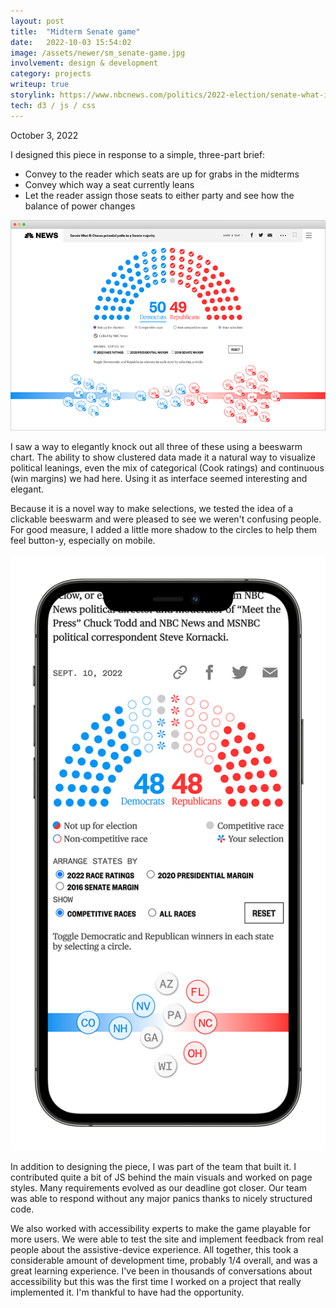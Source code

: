 ```yaml
---
layout: post
title:  "Midterm Senate game"
date:   2022-10-03 15:54:02
image: /assets/newer/sm_senate-game.jpg
involvement: design & development
category: projects
writeup: true
storylink: https://www.nbcnews.com/politics/2022-election/senate-what-if-2022-rcna50037
tech: d3 / js / css
---
```


<p class="date" markdown="1">
October 3, 2022
</p>

I designed this piece in response to a simple, three-part brief:
- Convey to the reader which seats are up for grabs in the midterms
- Convey which way a seat currently leans
- Let the reader assign those seats to either party and see how the balance of power changes


<img class="med-img" src="/assets/newer/senate-game.png" alt="">

I saw a way to elegantly knock out all three of these using a beeswarm chart. The ability to show clustered data made it a natural way to visualize political leanings, even the mix of categorical (Cook ratings) and continuous (win margins) we had here. Using it as interface seemed interesting and elegant. 

Because it is a novel way to make selections, we tested the idea of a clickable beeswarm and were pleased to see we weren't confusing people. For good measure, I added a little more shadow to the circles to help them feel button-y, especially on mobile.

<img class="sm-img" src="/assets/newer/ph_senate-game.png" alt="">

In addition to designing the piece, I was part of the team that built it. I contributed quite a bit of JS behind the main visuals and worked on page styles. Many requirements evolved as our deadline got closer. Our team was able to respond without any major panics thanks to nicely structured code.

We also worked with accessibility experts to make the game playable for more users. We were able to test the site and implement feedback from real people about the assistive-device experience. All together, this took a considerable amount of development time, probably 1/4 overall, and was a great learning experience. I've been in thousands of conversations about accessibility but this was the first time I worked on a project that really implemented it. I'm thankful to have had the opportunity.


